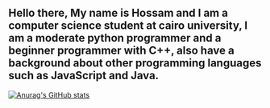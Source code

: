 ## Hello there, My name is Hossam and I am a computer science student at cairo university, I am a moderate python programmer and a beginner programmer with C++, also have a background about other programming languages such as JavaScript and Java.
[![Anurag's GitHub stats](https://github-readme-stats.vercel.app/api?username=HossamAhmedFouad)](https://github.com/anuraghazra/github-readme-stats)
